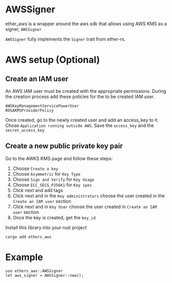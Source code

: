 # AWSSigner

ether_aws is a wrapper around the aws sdk that allows using AWS KMS as a signer, `AWSSigner`

`AWSSigner` fully implements the `Signer` trait from ether-rs. 


# AWS setup (Optional)
## Create an IAM user
An AWS IAM user must be created with the appropriate permissions. During the creation process add these policies for the to be created IAM user.
```
AWSKeyManagementServicePowerUser
ROSAKMSProviderPolicy
```
Once created, go to the newly created user and add an access_key to it. Chose `Application running outside AWS`. Save the `access_key` and the `secret_access_key`
## Create a new public private key pair
Go to the AWKS KMS page and follow these steps:
1) Choose `Create a key`
2) Choose `Asymmetric` for `Key Type`
3) Choose `Sign and Verify` for `Key Usage`
4) Choose `ECC_SECG_P256K1` for `Key spec`
5) Click next and add tags
6) Click next and in the `Key administrators` choose the user created in the `Create an IAM user` section
7) Click next and in `Key User` choose the user created in `Create an IAM user` section
8) Once the key is created, get the `key_id`

Install this library into your rust project
```
cargo add ethers_aws
```



# Example
```
use ethers_aws::AWSSigner
let aws_signer = AWSSigner::new();
```